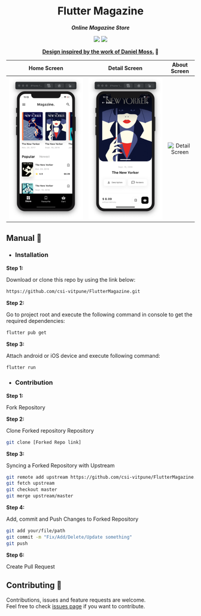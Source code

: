<div align="center">

#  Flutter Magazine
***Online Magazine Store***

![](https://img.shields.io/badge/Contributions-Welcome-brightgreen.svg)
![](https://img.shields.io/badge/Maintained%3F-Yes-brightgreen.svg)

**[Design inspired by the work of Daniel Moss.](https://dribbble.com/shots/6654840-Magazine-Store) 🎨**

</div>

<table>
  <thead>
    <tr>
      <th align="center">Home Screen</th>
      <th align="center">Detail Screen</th>
      <th align="center">About Screen</th>
    </tr>
  </thead>
  <tbody>
    <tr>
      <td align="center"> 
        <img src="assets/images/results/screenshot02.png" alt="Home Screen" class="absent" />
      </td>
      <td align="center">
        <img src="assets/images/results/screenshot01.png" alt="Detail Screen" class="absent" />
      </td>
      <td align="center">
        <img src="assets/images/results/01.gif" alt="Detail Screen  " class="absent" />
      </td>
    </tr>
  </tbody>
</table>

## Manual 📖

- ### Installation

**Step 1:**

Download or clone this repo by using the link below:

```bash
https://github.com/csi-vitpune/FlutterMagazine.git
```

**Step 2:**

Go to project root and execute the following command in console to get the required dependencies: 

```bash
flutter pub get 
```

**Step 3:**

Attach android or iOS device and execute following command: 

```bash
flutter run 
```

- ### Contribution

**Step 1:**

Fork Repository

**Step 2:**

Clone Forked repository Repository

```bash
git clone [Forked Repo link]
```

**Step 3:**

Syncing a Forked Repository with Upstream

```bash
git remote add upstream https://github.com/csi-vitpune/FlutterMagazine.git
git fetch upstream
git checkout master
git merge upstream/master
```

**Step 4:**

Add, commit and Push Changes to Forked Repository

```bash
git add your/file/path
git commit -m "Fix/Add/Delete/Update something"
git push
```

**Step 6:**

Create Pull Request

## Contributing 🤝
Contributions, issues and feature requests are welcome.<br>Feel free to check [issues page](https://github.com/csi-vitpune/FlutterMagazine/issues) if you want to contribute.


